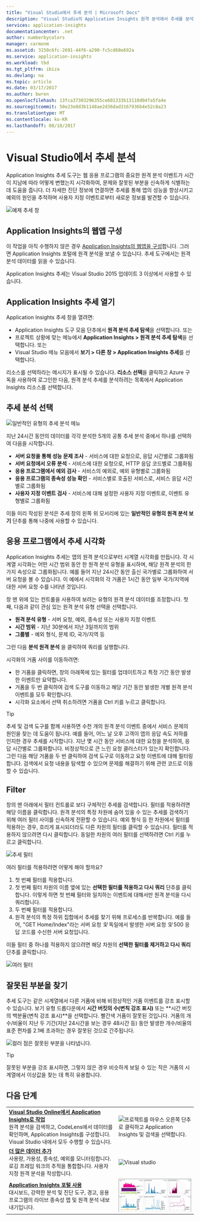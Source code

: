 ```yaml
---
title: "Visual Studio에서 추세 분석 | Microsoft Docs"
description: "Visual Studio의 Application Insights 원격 분석에서 추세를 분석, 시각화 및 탐색합니다."
services: application-insights
documentationcenter: .net
author: numberbycolors
manager: carmonm
ms.assetid: 3150c6fc-2691-44f6-a290-fc5cd68e692a
ms.service: application-insights
ms.workload: tbd
ms.tgt_pltfrm: ibiza
ms.devlang: na
ms.topic: article
ms.date: 03/17/2017
ms.author: bwren
ms.openlocfilehash: 13fca37303296355ce601333b13110d04fa5fa4e
ms.sourcegitcommit: 50e23e8d3b1148ae2d36dad3167936b4e52c8a23
ms.translationtype: MT
ms.contentlocale: ko-KR
ms.lasthandoff: 08/18/2017
---
```

# <a name="analyzing-trends-in-visual-studio"></a>Visual Studio에서 추세 분석
Application Insights 추세 도구는 웹 응용 프로그램의 중요한 원격 분석 이벤트가 시간이 지남에 따라 어떻게 변했는지 시각화하여, 문제와 잘못된 부분을 신속하게 식별하는 데 도움을 줍니다. 더 자세한 진단 정보에 연결하면 추세를 통해 앱의 성능을 향상시키고 예외의 원인을 추적하며 사용자 지정 이벤트로부터 새로운 정보를 발견할 수 있습니다.

![예제 추세 창](./media/app-insights-visual-studio-trends/app-insights-trends-hero-750.png)

## <a name="configure-your-web-app-for-application-insights"></a>Application Insights의 웹앱 구성

이 작업을 아직 수행하지 않은 경우 [Application Insights의 웹앱을 구성](app-insights-overview.md)합니다. 그러면 Application Insights 포털에 원격 분석을 보낼 수 있습니다. 추세 도구에서는 원격 분석 데이터를 읽을 수 있습니다.

Application Insights 추세는 Visual Studio 2015 업데이트 3 이상에서 사용할 수 있습니다.

## <a name="open-application-insights-trends"></a>Application Insights 추세 열기
Application Insights 추세 창을 열려면:

* Application Insights 도구 모음 단추에서 **원격 분석 추세 탐색**을 선택합니다. 또는
* 프로젝트 상황에 맞는 메뉴에서 **Application Insights > 원격 분석 추세 탐색**을 선택합니다. 또는
* Visual Studio 메뉴 모음에서 **보기 > 다른 창 > Application Insights 추세**를 선택합니다.

리소스를 선택하라는 메시지가 표시될 수 있습니다. **리소스 선택**을 클릭하고 Azure 구독을 사용하여 로그인한 다음, 원격 분석 추세를 분석하려는 목록에서 Application Insights 리소스를 선택합니다.

## <a name="choose-a-trend-analysis"></a>추세 분석 선택
![일반적인 유형의 추세 분석 메뉴](./media/app-insights-visual-studio-trends/app-insights-trends-1-750.png)

지난 24시간 동안의 데이터를 각각 분석한 5개의 공통 추세 분석 중에서 하나를 선택하여 다음을 시작합니다.

* **서버 요청을 통해 성능 문제 조사** - 서비스에 대한 요청으로, 응답 시간별로 그룹화됨
* **서버 요청에서 오류 분석** - 서비스에 대한 요청으로, HTTP 응답 코드별로 그룹화됨
* **응용 프로그램에서 예외 검사** - 서비스의 예외로, 예외 유형별로 그룹화됨
* **응용 프로그램의 종속성 성능 확인** - 서비스별로 호출된 서비스로, 서비스 응답 시간별로 그룹화됨
* **사용자 지정 이벤트 검사** - 서비스에 대해 설정한 사용자 지정 이벤트로, 이벤트 유형별로 그룹화됨

이들 미리 작성된 분석은 추세 창의 왼쪽 위 모서리에 있는 **일반적인 유형의 원격 분석 보기** 단추를 통해 나중에 사용할 수 있습니다.

## <a name="visualize-trends-in-your-application"></a>응용 프로그램에서 추세 시각화
Application Insights 추세는 앱의 원격 분석으로부터 시계열 시각화를 만듭니다. 각 시계열 시각화는 어떤 시간 범위 동안 한 원격 분석 유형을 표시하며, 해당 원격 분석의 한 가지 속성으로 그룹화됩니다. 예를 들어 지난 24시간 동안 출신 국가별로 그룹화하여 서버 요청을 볼 수 있습니다. 이 예에서 시각화의 각 거품은 1시간 동안 일부 국가/지역에 대한 서버 요청 수를 나타낸 것입니다.

창 맨 위에 있는 컨트롤을 사용하여 보려는 유형의 원격 분석 데이터를 조정합니다. 첫째, 다음과 같이 관심 있는 원격 분석 유형 선택을 선택합니다.

* **원격 분석 유형** - 서버 요청, 예외, 종속성 또는 사용자 지정 이벤트
* **시간 범위** - 지난 30분에서 지난 3일까지의 범위
* **그룹별** - 예외 형식, 문제 ID, 국가/지역 등

그런 다음 **분석 원격 분석** 을 클릭하여 쿼리를 실행합니다.

시각화의 거품 사이를 이동하려면:

* 한 거품을 클릭하면, 창의 아래쪽에 있는 필터를 업데이트하고 특정 기간 동안 발생한 이벤트만 요약합니다.
* 거품을 두 번 클릭하여 검색 도구를 이동하고 해당 기간 동안 발생한 개별 원격 분석 이벤트를 모두 확인합니다.
* 시각화 요소에서 선택 취소하려면 거품을 Ctrl 키를 누르고 클릭합니다.

> [!TIP]
> 추세 및 검색 도구를 함께 사용하면 수천 개의 원격 분석 이벤트 중에서 서비스 문제의 원인을 찾는 데 도움이 됩니다. 예를 들어, 어느 날 오후 고객이 앱의 응답 속도 저하를 인지한 경우 추세를 시작합니다. 지난 몇 시간 동안 서비스에 대한 요청을 분석하여, 응답 시간별로 그룹화합니다. 비정상적으로 큰 느린 요청 클러스터가 있는지 확인합니다. 그런 다음 해당 거품을 두 번 클릭하여 검색 도구로 이동하고 요청 이벤트에 대해 필터링합니다. 검색에서 요청 내용을 탐색할 수 있으며 문제를 해결하기 위해 관련 코드로 이동할 수 있습니다.
> 
> 

## <a name="filter"></a>Filter
창의 맨 아래에서 필터 컨트롤로 보다 구체적인 추세를 검색합니다. 필터를 적용하려면 해당 이름을 클릭합니다. 원격 분석의 특정 차원에 숨어 있을 수 있는 추세를 검색하기 위해 여러 필터 사이를 신속하게 전환할 수 있습니다. 예외 형식 등 한 차원에서 필터를 적용하는 경우, 흐리게 표시되더라도 다른 차원의 필터를 클릭할 수 있습니다. 필터를 적용하지 않으려면 다시 클릭합니다. 동일한 차원의 여러 필터를 선택하려면 Ctrl 키를 누르고 클릭합니다.

![추세 필터](./media/app-insights-visual-studio-trends/TrendsFiltering-750.png)

여러 필터를 적용하려면 어떻게 해야 할까요? 

1. 첫 번째 필터를 적용합니다. 
2. 첫 번째 필터 차원의 이름 옆에 있는 **선택한 필터를 적용하고 다시 쿼리** 단추를 클릭합니다. 이렇게 하면 첫 번째 필터와 일치하는 이벤트에 대해서만 원격 분석을 다시 쿼리합니다. 
3. 두 번째 필터를 적용합니다. 
4. 원격 분석의 특정 하위 집합에서 추세를 찾기 위해 프로세스를 반복합니다. 예를 들어, "GET Home/Index"라는 서버 요청 *및* 독일에서 발생한 서버 요청 *및* 500 응답 코드를 수신한 서버 요청입니다. 

이들 필터 중 하나를 적용하지 않으려면 해당 차원의 **선택한 필터를 제거하고 다시 쿼리** 단추를 클릭합니다.

![여러 필터](./media/app-insights-visual-studio-trends/TrendsFiltering2-750.png)

## <a name="find-anomalies"></a>잘못된 부분을 찾기
추세 도구는 같은 시계열에서 다른 거품에 비해 비정상적인 거품 이벤트를 강조 표시할 수 있습니다. 보기 유형 드롭다운에서 **시간 버킷의 수(변칙 강조 표시)** 또는 **시간 버킷의 백분율(변칙 강조 표시)**을 선택합니다. 빨간색 거품이 잘못된 것입니다. 거품의 개수/비율이 지난 두 기간(지난 24시간을 보는 경우 48시간 등) 동안 발생한 개수/비율의 표준 편차를 2.1배 초과하는 경우 잘못된 것으로 간주됩니다.

![컬러 점은 잘못된 부분을 나타냅니다.](./media/app-insights-visual-studio-trends/TrendsAnomalies-750.png)

> [!TIP]
> 잘못된 부분을 강조 표시하면, 그렇지 않은 경우 비슷하게 보일 수 있는 작은 거품의 시계열에서 이상값을 찾는 데 특히 유용합니다.  
> 
> 

## <a name="next"></a>다음 단계
|  |  |
| --- | --- |
| **[Visual Studio Online에서 Application Insights로 작업](app-insights-visual-studio.md)**<br/>원격 분석을 검색하고, CodeLens에서 데이터를 확인하며, Application Insights를 구성합니다. Visual Studio 내에서 모두 수행할 수 있습니다. |![프로젝트를 마우스 오른쪽 단추로 클릭하고 Application Insights 및 검색을 선택합니다.](./media/app-insights-visual-studio-trends/34.png) |
| **[더 많은 데이터 추가](app-insights-asp-net-more.md)**<br/>사용량, 가용성, 종속성, 예외를 모니터링합니다. 로깅 프레임 워크의 추적을 통합합니다. 사용자 지정 원격 분석을 작성합니다. |![Visual studio](./media/app-insights-visual-studio-trends/64.png) |
| **[Application Insights 포털 사용](app-insights-dashboards.md)**<br/>대시보드, 강력한 분석 및 진단 도구, 경고, 응용 프로그램의 라이브 종속성 맵 및 원격 분석 내보내기입니다. |![Visual studio](./media/app-insights-visual-studio-trends/62.png) |

